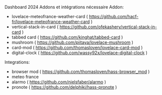 Dashboard 2024 
Addons et intégrations nécessaire
Addon: 
  - lovelace-meteofrance-weather-card ( https://github.com/hacf-fr/lovelace-meteofrance-weather-card )
  - vertical-stack-in-card ( https://github.com/ofekashery/vertical-stack-in-card )
  - tabbed card ( https://github.com/kinghat/tabbed-card )
  - mushroom ( https://github.com/piitaya/lovelace-mushroom )
  - card-mod ( https://github.com/thomasloven/lovelace-card-mod )
  - digital-clock ( https://github.com/wassy92x/lovelace-digital-clock )

Integrations:
  - browser mod ( https://github.com/thomasloven/hass-browser_mod )
  - meteo france 
  - alarmo ( https://github.com/nielsfaber/alarmo )
  - pronote ( https://github.com/delphiki/hass-pronote )
